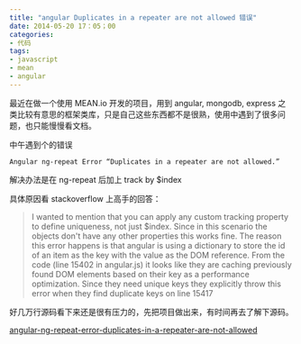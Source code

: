 ```yaml
---
title: "angular Duplicates in a repeater are not allowed 错误"
date: 2014-05-20 17：05；00
categories:
- 代码
tags:
- javascript
- mean
- angular
---
```

最近在做一个使用 MEAN.io 开发的项目，用到 angular, mongodb, express 之类比较有意思的框架类库，只是自己这些东西都不是很熟，使用中遇到了很多问题，也只能慢慢看文档。

中午遇到个的错误

```
Angular ng-repeat Error “Duplicates in a repeater are not allowed.”
```

解决办法是在 ng-repeat 后加上 track by $index

具体原因看 stackoverflow 上高手的回答：

> I wanted to mention that you can apply any custom tracking property to define uniqueness, not just $index. Since in this scenario the objects don't have any other properties this works fine. The reason this error happens is that angular is using a dictionary to store the id of an item as the key with the value as the DOM reference. From the code (line 15402 in angular.js) it looks like they are caching previously found DOM elements based on their key as a performance optimization. Since they need unique keys they explicitly throw this error when they find duplicate keys on line 15417

好几万行源码看下来还是很有压力的，先把项目做出来，有时间再去了解下源码。

[angular-ng-repeat-error-duplicates-in-a-repeater-are-not-allowed](http://stackoverflow.com/questions/16296670/angular-ng-repeat-error-duplicates-in-a-repeater-are-not-allowed)
